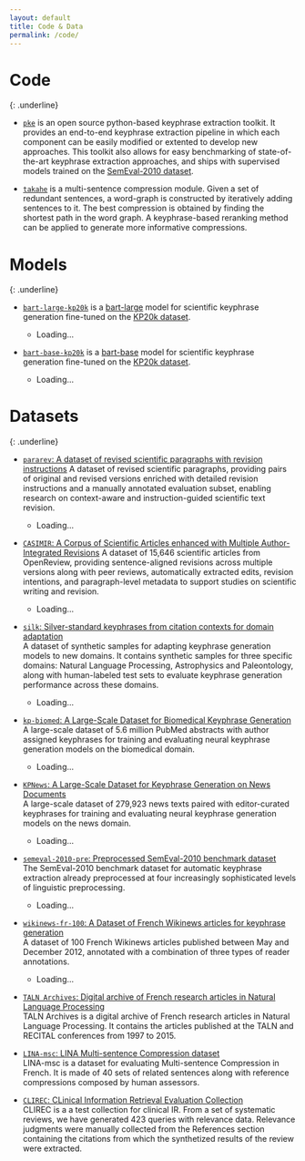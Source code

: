 ```yaml
---
layout: default
title: Code & Data
permalink: /code/
---
```


# Code
{: .underline}

- [`pke`](https://github.com/boudinfl/pke)
  is an open source python-based keyphrase extraction toolkit. It provides
  an end-to-end keyphrase extraction pipeline in which each component can be
  easily modified or extented to develop new approaches. This toolkit also allows for
  easy benchmarking of state-of-the-art keyphrase extraction approaches, and
  ships with supervised models trained on the
  [SemEval-2010 dataset](https://github.com/boudinfl/semeval-2010-pre).

- [`takahe`](https://github.com/boudinfl/takahe)
  is a multi-sentence compression module. Given a set of redundant
  sentences, a word-graph is constructed by iteratively adding sentences to it.
  The best compression is obtained by finding the shortest path in the word
  graph. A keyphrase-based reranking method can be applied to generate more
  informative compressions.

# Models
{: .underline}

 - [`bart-large-kp20k`](https://huggingface.co/taln-ls2n/bart-base-kp20k)
    is a [bart-large](https://huggingface.co/facebook/bart-large) model for scientific keyphrase generation fine-tuned on the [KP20k dataset](https://huggingface.co/datasets/taln-ls2n/kp20k).
    - <span class="stats" data-hf-id="taln-ls2n/bart-large-kp20k">Loading...</span>

 - [`bart-base-kp20k`](https://huggingface.co/taln-ls2n/bart-base-kp20k)
    is a [bart-base](https://huggingface.co/facebook/bart-base) model for scientific keyphrase generation fine-tuned on the [KP20k dataset](https://huggingface.co/datasets/taln-ls2n/kp20k).
   - <span class="stats" data-hf-id="taln-ls2n/bart-base-kp20k">Loading...</span>

# Datasets
{: .underline}

 - [`pararev`: A dataset of revised scientific paragraphs with revision instructions](https://huggingface.co/datasets/taln-ls2n/pararev)
   A dataset of revised scientific paragraphs, providing pairs of original and revised versions enriched with detailed revision instructions and a manually annotated evaluation subset, enabling research on context-aware and instruction-guided scientific text revision.
   - <span class="stats" data-hf-id="taln-ls2n/pararev">Loading...</span>

 - [`CASIMIR`: A Corpus of Scientific Articles enhanced with Multiple Author-Integrated Revisions](https://huggingface.co/datasets/taln-ls2n/CASIMIR)
   A dataset of 15,646 scientific articles from OpenReview, providing sentence-aligned revisions across multiple versions along with peer reviews, automatically extracted edits, revision intentions, and paragraph-level metadata to support studies on scientific writing and revision.
   - <span class="stats" data-hf-id="taln-ls2n/CASIMIR">Loading...</span>

 - [`silk`: <u>Si</u>lver-standard <u>ke</u>yphrases from citation contexts for domain adaptation](https://huggingface.co/datasets/taln-ls2n/silk)  
   A dataset of synthetic samples for adapting keyphrase generation models to new domains. It contains synthetic samples for three specific domains: Natural Language Processing, Astrophysics and Paleontology, along with human-labeled test sets to evaluate keyphrase generation performance across these domains.
   - <span class="stats" data-hf-id="taln-ls2n/silk">Loading...</span>

 - [`kp-biomed`: A Large-Scale Dataset for Biomedical Keyphrase Generation](https://huggingface.co/datasets/taln-ls2n/kpbiomed)  
   A large-scale dataset of 5.6 million PubMed abstracts with author assigned keyphrases for training and evaluating neural keyphrase generation models on the biomedical domain.
   - <span class="stats" data-hf-id="taln-ls2n/kpbiomed">Loading...</span>

 - [`KPNews`: A Large-Scale Dataset for Keyphrase Generation on News Documents](https://github.com/ygorg/KPTimes)  
   A large-scale dataset of 279,923 news texts paired with editor-curated keyphrases for training and evaluating neural keyphrase generation models on the news domain.
   - <span class="stats" data-hf-id="taln-ls2n/KPTimes">Loading...</span>

 - [`semeval-2010-pre`: Preprocessed SemEval-2010 benchmark dataset](https://huggingface.co/datasets/taln-ls2n/semeval-2010-pre)  
   The SemEval-2010 benchmark dataset for automatic keyphrase extraction already preprocessed at four increasingly sophisticated levels of linguistic preprocessing.
   - <span class="stats" data-hf-id="taln-ls2n/semeval-2010-pre">Loading...</span>

 - [`wikinews-fr-100`: A Dataset of French Wikinews articles for keyphrase generation](https://huggingface.co/datasets/taln-ls2n/wikinews-fr-100)  
   A dataset of 100 French Wikinews articles published between May and December 2012, annotated with a combination of three types of reader annotations.
   - <span class="stats" data-hf-id="taln-ls2n/wikinews-fr-100">Loading...</span>

 - [`TALN Archives`: Digital archive of French research articles in Natural Language Processing](https://github.com/boudinfl/taln-archives)  
   TALN Archives is a digital archive of French research articles in Natural
   Language Processing. It contains the articles published at the TALN and
   RECITAL conferences from 1997 to 2015.

 - [`LINA-msc`: LINA Multi-sentence Compression dataset](https://github.com/boudinfl/lina-msc)  
   LINA-msc is a dataset for evaluating Multi-sentence Compression in French. It
   is made of 40 sets of related sentences along with reference compressions
   composed by human assessors.

 - [`CLIREC`: CLinical Information Retrieval Evaluation Collection](https://github.com/boudinfl/CLIREC)  
   CLIREC is a a test collection for clinical IR. From a set of systematic
   reviews, we have generated 423 queries with relevance data. Relevance
   judgments were manually collected from the References section containing the
   citations from which the synthetized results of the review were extracted.



<script>
const hfItems = [
  // --- Datasets ---
  { id: "taln-ls2n/silk", type: "dataset" },
  { id: "taln-ls2n/pararev", type: "dataset" },
  { id: "taln-ls2n/CASIMIR", type: "dataset" },
  { id: "taln-ls2n/kpbiomed", type: "dataset" },
  { id: "taln-ls2n/KPTimes", type: "dataset" },
  { id: "taln-ls2n/semeval-2010-pre", type: "dataset" },
  { id: "taln-ls2n/wikinews-fr-100", type: "dataset" },
  
  // --- Models ---
  { id: "taln-ls2n/bart-base-kp20k", type: "model" },
  { id: "taln-ls2n/bart-large-kp20k", type: "model" },
];

async function fetchDownloads(id, type) {
  const base = type === "dataset" ? "datasets" : "models";
  const url = `https://huggingface.co/api/${base}/${id}?expand[]=downloadsAllTime`;
  try {
    const res = await fetch(url);
    const data = await res.json();
    return data.downloadsAllTime || 0;
  } catch {
    return "N/A";
  }
}

async function showDownloads() {
  for (const item of hfItems) {
    const el = document.querySelector(`[data-hf-id="${item.id}"]`);
    if (!el) continue;
    el.textContent = "📦 loading...";
    const downloads = await fetchDownloads(item.id, item.type);
    el.textContent = `📦 ${downloads} downloads`;
  }
}

showDownloads();
</script>